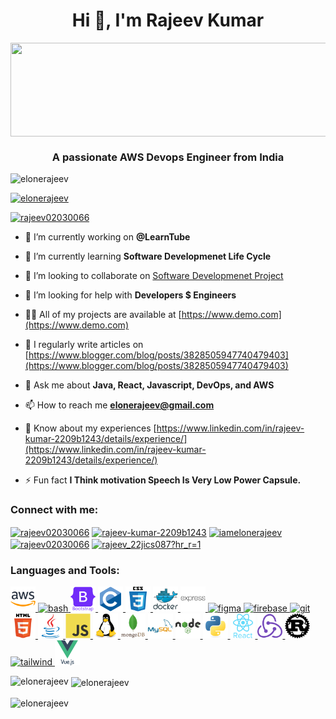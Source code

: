 <h1 align="center">Hi 👋, I'm Rajeev Kumar</h1>

<img align="center" src="https://encrypted-tbn0.gstatic.com/images?q=tbn:ANd9GcTF-3Pe55UVY58gcv3N8QPIvVNb38CtcNYIGQ&s" width="650" height="150" >

<h3 align="center">A passionate AWS Devops Engineer from India</h3>

<p align="left"> <img src="https://komarev.com/ghpvc/?username=elonerajeev&label=Profile%20views&color=0e75b6&style=flat" alt="elonerajeev" /> </p>

<p align="left"> <a href="https://github.com/ryo-ma/github-profile-trophy"><img src="https://github-profile-trophy.vercel.app/?username=elonerajeev" alt="elonerajeev" /></a> </p>

<p align="left"> <a href="https://twitter.com/rajeev02030066" target="blank"><img src="https://img.shields.io/twitter/follow/rajeev02030066?logo=twitter&style=for-the-badge" alt="rajeev02030066" /></a> </p>

- 🔭 I’m currently working on **@LearnTube**

- 🌱 I’m currently learning **Software Developmenet Life Cycle**

- 👯 I’m looking to collaborate on [Software Developmenet Project](http://www.#.com)

- 🤝 I’m looking for help with **Developers $ Engineers**

- 👨‍💻 All of my projects are available at [https://www.demo.com](https://www.demo.com)

- 📝 I regularly write articles on [https://www.blogger.com/blog/posts/3828505947740479403](https://www.blogger.com/blog/posts/3828505947740479403)

- 💬 Ask me about **Java, React, Javascript, DevOps, and AWS**

- 📫 How to reach me **elonerajeev@gmail.com**

- 📄 Know about my experiences [https://www.linkedin.com/in/rajeev-kumar-2209b1243/details/experience/](https://www.linkedin.com/in/rajeev-kumar-2209b1243/details/experience/)

- ⚡ Fun fact **I Think motivation Speech Is Very Low Power Capsule.**

<h3 align="left">Connect with me:</h3>
<p align="left">
<a href="https://twitter.com/rajeev02030066" target="blank"><img align="center" src="https://raw.githubusercontent.com/rahuldkjain/github-profile-readme-generator/master/src/images/icons/Social/twitter.svg" alt="rajeev02030066" height="30" width="40" /></a> <a href="https://linkedin.com/in/rajeev-kumar-2209b1243" target="blank"><img align="center" src="https://raw.githubusercontent.com/rahuldkjain/github-profile-readme-generator/master/src/images/icons/Social/linked-in-alt.svg" alt="rajeev-kumar-2209b1243" height="30" width="40" /></a> <a href="https://instagram.com/iamelonerajeev" target="blank"><img align="center" src="https://raw.githubusercontent.com/rahuldkjain/github-profile-readme-generator/master/src/images/icons/Social/instagram.svg" alt="iamelonerajeev" height="30" width="40" /></a> <a href="https://www.codechef.com/users/rajeev02030066" target="blank"><img align="center" src="https://cdn.jsdelivr.net/npm/simple-icons@3.1.0/icons/codechef.svg" alt="rajeev02030066" height="30" width="40" /></a> <a href="https://www.hackerrank.com/rajeev_22jics087?hr_r=1" target="blank"><img align="center" src="https://raw.githubusercontent.com/rahuldkjain/github-profile-readme-generator/master/src/images/icons/Social/hackerrank.svg" alt="rajeev_22jics087?hr_r=1" height="30" width="40" /></a>
</p>

<h3 align="left">Languages and Tools:</h3>
<p align="left"> <a href="https://aws.amazon.com" target="_blank" rel="noreferrer"> <img src="https://raw.githubusercontent.com/devicons/devicon/master/icons/amazonwebservices/amazonwebservices-original-wordmark.svg" alt="aws" width="40" height="40"/> </a> <a href="https://www.gnu.org/software/bash/" target="_blank" rel="noreferrer"> <img src="https://www.vectorlogo.zone/logos/gnu_bash/gnu_bash-icon.svg" alt="bash" width="40" height="40"/> </a> <a href="https://getbootstrap.com" target="_blank" rel="noreferrer"> <img src="https://raw.githubusercontent.com/devicons/devicon/master/icons/bootstrap/bootstrap-plain-wordmark.svg" alt="bootstrap" width="40" height="40"/> </a> <a href="https://www.cprogramming.com/" target="_blank" rel="noreferrer"> <img src="https://raw.githubusercontent.com/devicons/devicon/master/icons/c/c-original.svg" alt="c" width="40" height="40"/> </a> <a href="https://www.w3schools.com/css/" target="_blank" rel="noreferrer"> <img src="https://raw.githubusercontent.com/devicons/devicon/master/icons/css3/css3-original-wordmark.svg" alt="css3" width="40" height="40"/> </a> <a href="https://www.docker.com/" target="_blank" rel="noreferrer"> <img src="https://raw.githubusercontent.com/devicons/devicon/master/icons/docker/docker-original-wordmark.svg" alt="docker" width="40" height="40"/> </a> <a href="https://expressjs.com" target="_blank" rel="noreferrer"> <img src="https://raw.githubusercontent.com/devicons/devicon/master/icons/express/express-original-wordmark.svg" alt="express" width="40" height="40"/> </a> <a href="https://www.figma.com/" target="_blank" rel="noreferrer"> <img src="https://www.vectorlogo.zone/logos/figma/figma-icon.svg" alt="figma" width="40" height="40"/> </a> <a href="https://firebase.google.com/" target="_blank" rel="noreferrer"> <img src="https://www.vectorlogo.zone/logos/firebase/firebase-icon.svg" alt="firebase" width="40" height="40"/> </a> <a href="https://git-scm.com/" target="_blank" rel="noreferrer"> <img src="https://www.vectorlogo.zone/logos/git-scm/git-scm-icon.svg" alt="git" width="40" height="40"/> </a> <a href="https://www.w3.org/html/" target="_blank" rel="noreferrer"> <img src="https://raw.githubusercontent.com/devicons/devicon/master/icons/html5/html5-original-wordmark.svg" alt="html5" width="40" height="40"/> </a> <a href="https://www.java.com" target="_blank" rel="noreferrer"> <img src="https://raw.githubusercontent.com/devicons/devicon/master/icons/java/java-original.svg" alt="java" width="40" height="40"/> </a> <a href="https://developer.mozilla.org/en-US/docs/Web/JavaScript" target="_blank" rel="noreferrer"> <img src="https://raw.githubusercontent.com/devicons/devicon/master/icons/javascript/javascript-original.svg" alt="javascript" width="40" height="40"/> </a> <a href="https://www.linux.org/" target="_blank" rel="noreferrer"> <img src="https://raw.githubusercontent.com/devicons/devicon/master/icons/linux/linux-original.svg" alt="linux" width="40" height="40"/> </a> <a href="https://www.mongodb.com/" target="_blank" rel="noreferrer"> <img src="https://raw.githubusercontent.com/devicons/devicon/master/icons/mongodb/mongodb-original-wordmark.svg" alt="mongodb" width="40" height="40"/> </a> <a href="https://www.mysql.com/" target="_blank" rel="noreferrer"> <img src="https://raw.githubusercontent.com/devicons/devicon/master/icons/mysql/mysql-original-wordmark.svg" alt="mysql" width="40" height="40"/> </a> <a href="https://nodejs.org" target="_blank" rel="noreferrer"> <img src="https://raw.githubusercontent.com/devicons/devicon/master/icons/nodejs/nodejs-original-wordmark.svg" alt="nodejs" width="40" height="40"/> </a> <a href="https://www.python.org" target="_blank" rel="noreferrer"> <img src="https://raw.githubusercontent.com/devicons/devicon/master/icons/python/python-original.svg" alt="python" width="40" height="40"/> </a> <a href="https://reactjs.org/" target="_blank" rel="noreferrer"> <img src="https://raw.githubusercontent.com/devicons/devicon/master/icons/react/react-original-wordmark.svg" alt="react" width="40" height="40"/> </a> <a href="https://redux.js.org" target="_blank" rel="noreferrer"> <img src="https://raw.githubusercontent.com/devicons/devicon/master/icons/redux/redux-original.svg" alt="redux" width="40" height="40"/> </a> <a href="https://www.rust-lang.org" target="_blank" rel="noreferrer"> <img src="https://raw.githubusercontent.com/devicons/devicon/master/icons/rust/rust-plain.svg" alt="rust" width="40" height="40"/> </a> <a href="https://tailwindcss.com/" target="_blank" rel="noreferrer"> <img src="https://www.vectorlogo.zone/logos/tailwindcss/tailwindcss-icon.svg" alt="tailwind" width="40" height="40"/> </a> <a href="https://vuejs.org/" target="_blank" rel="noreferrer"> <img src="https://raw.githubusercontent.com/devicons/devicon/master/icons/vuejs/vuejs-original-wordmark.svg" alt="vuejs" width="40" height="40"/> </a> </p>

<p><img align="left" src="https://github-readme-stats.vercel.app/api/top-langs?username=elonerajeev&show_icons=true&locale=en&layout=compact" alt="elonerajeev" /></p>

<p>&nbsp;<img align="center" src="https://github-readme-stats.vercel.app/api?username=elonerajeev&show_icons=true&locale=en" alt="elonerajeev" /></p>

<p><img align="center" src="https://github-readme-streak-stats.herokuapp.com/?user=elonerajeev&" alt="elonerajeev" /></p>
